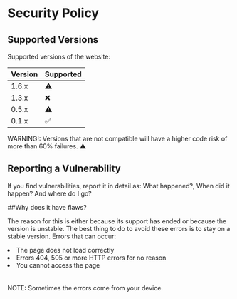 # Security Policy

## Supported Versions

Supported versions of the website:

| Version | Supported          |
| ------- | ------------------ |
| 1.6.x   | :warning:          |
| 1.3.x   | :x:                |
| 0.5.x   | :warning:          |
| 0.1.x   | :white_check_mark: |

WARNING!: Versions that are not compatible will have a higher code risk of more than 60% failures. ⚠️

## Reporting a Vulnerability

If you find vulnerabilities, report it in detail as: What happened?, When did it happen? And where do I go?

##Why does it have flaws?

The reason for this is either because its support has ended or because the version is unstable. The best thing to do to avoid these errors is to stay on a stable version. Errors that can occur:
<br>
<li>The page does not load correctly</li>
<li>Errors 404, 505 or more HTTP errors for no reason</li>
<li>You cannot access the page</li>
<br><br>
NOTE: Sometimes the errors come from your device.

<!--
Made with 💙
👨‍💻⚙️🧰
-->
